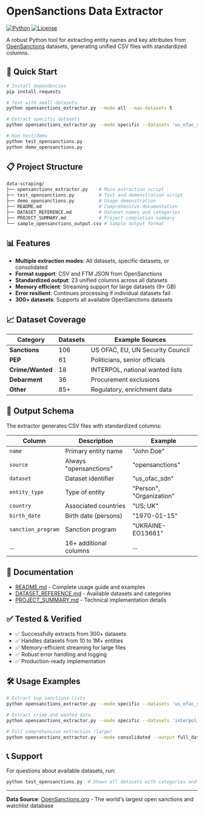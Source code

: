 # OpenSanctions Data Extractor

[![Python](https://img.shields.io/badge/python-3.7+-blue.svg)](https://www.python.org/downloads/)
[![License](https://img.shields.io/badge/license-MIT-green.svg)](LICENSE)

A robust Python tool for extracting entity names and key attributes from [OpenSanctions](https://opensanctions.org) datasets, generating unified CSV files with standardized columns.

## 🚀 Quick Start

```bash
# Install dependencies
pip install requests

# Test with small datasets
python opensanctions_extractor.py --mode all --max-datasets 5

# Extract specific datasets
python opensanctions_extractor.py --mode specific --datasets 'us_ofac_sdn,interpol_red_notices'

# Run test/demo
python test_opensanctions.py
python demo_opensanctions.py
```

## 📋 Project Structure

```bash
data-scraping/
├── opensanctions_extractor.py    # Main extraction script
├── test_opensanctions.py         # Test and demonstration script
├── demo_opensanctions.py         # Usage demonstration
├── README.md                     # Comprehensive documentation
├── DATASET_REFERENCE.md          # Dataset names and categories
├── PROJECT_SUMMARY.md            # Project completion summary
└── sample_opensanctions_output.csv # Sample output format
```

## 📊 Features

- **Multiple extraction modes**: All datasets, specific datasets, or consolidated
- **Format support**: CSV and FTM JSON from OpenSanctions
- **Standardized output**: 23 unified columns across all datasets
- **Memory efficient**: Streaming support for large datasets (9+ GB)
- **Error resilient**: Continues processing if individual datasets fail
- **300+ datasets**: Supports all available OpenSanctions datasets

## 📈 Dataset Coverage

| Category         | Datasets | Example Sources                  |
| ---------------- | -------- | -------------------------------- |
| **Sanctions**    | 106      | US OFAC, EU, UN Security Council |
| **PEP**          | 61       | Politicians, senior officials    |
| **Crime/Wanted** | 18       | INTERPOL, national wanted lists  |
| **Debarment**    | 36       | Procurement exclusions           |
| **Other**        | 85+      | Regulatory, enrichment data      |

## 🎯 Output Schema

The extractor generates CSV files with standardized columns:

| Column             | Description            | Example                  |
| ------------------ | ---------------------- | ------------------------ |
| `name`             | Primary entity name    | "John Doe"               |
| `source`           | Always "opensanctions" | "opensanctions"          |
| `dataset`          | Dataset identifier     | "us_ofac_sdn"            |
| `entity_type`      | Type of entity         | "Person", "Organization" |
| `country`          | Associated countries   | "US; UK"                 |
| `birth_date`       | Birth date (persons)   | "1970-01-15"             |
| `sanction_program` | Sanction program       | "UKRAINE-EO13661"        |
| ...                | 16+ additional columns | ...                      |

## 📖 Documentation

- [README.md](README.md) - Complete usage guide and examples
- [DATASET_REFERENCE.md](DATASET_REFERENCE.md) - Available datasets and categories
- [PROJECT_SUMMARY.md](PROJECT_SUMMARY.md) - Technical implementation details

## ✅ Tested & Verified

- ✅ Successfully extracts from 300+ datasets
- ✅ Handles datasets from 10 to 1M+ entities
- ✅ Memory-efficient streaming for large files
- ✅ Robust error handling and logging
- ✅ Production-ready implementation

## 🛠️ Usage Examples

```bash
# Extract top sanctions lists
python opensanctions_extractor.py --mode specific --datasets 'us_ofac_sdn,eu_sanctions,un_sc_sanctions'

# Extract crime and wanted data
python opensanctions_extractor.py --mode specific --datasets 'interpol_red_notices,crime'

# Full comprehensive extraction (large)
python opensanctions_extractor.py --mode consolidated --output full_data.csv
```

## 📞 Support

For questions about available datasets, run:

```bash
python test_opensanctions.py  # Shows all datasets with categories and counts
```

---

**Data Source**: [OpenSanctions.org](https://opensanctions.org) - The world's largest open sanctions and watchlist database
